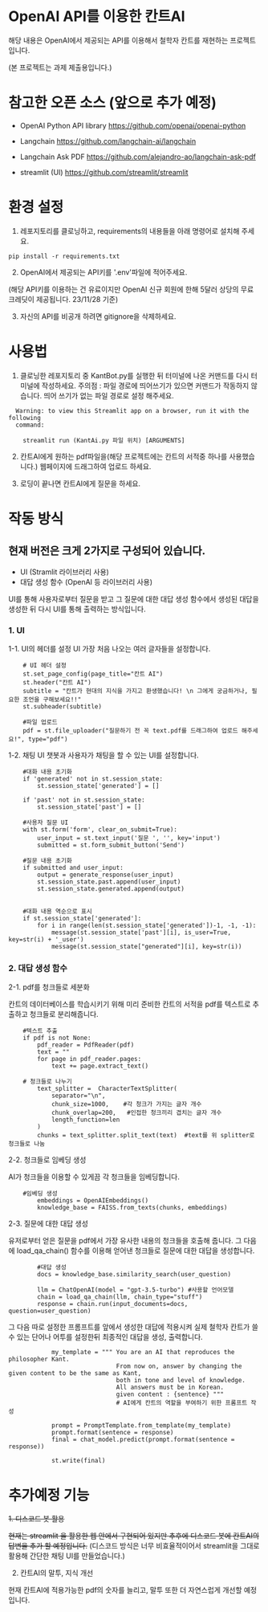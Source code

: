 # OpenAI API를 이용한 칸트AI

해당 내용은 OpenAI에서 제공되는 API를 이용해서 철학자 칸트를 재현하는 프로젝트입니다.

(본 프로젝트는 과제 제출용입니다.)

# 참고한 오픈 소스 (앞으로 추가 예정)

- OpenAI Python API library https://github.com/openai/openai-python

- Langchain https://github.com/langchain-ai/langchain

- Langchain Ask PDF https://github.com/alejandro-ao/langchain-ask-pdf

- streamlit (UI) https://github.com/streamlit/streamlit
 

# 환경 설정

1. 레포지토리를 클로닝하고, requirements의 내용들을 아래 명령어로 설치해 주세요.

```
pip install -r requirements.txt
```

2. OpenAI에서 제공되는 API키를 '.env'파일에 적어주세요.

(해당 API키를 이용하는 건 유료이지만 OpenAI 신규 회원에 한해 5달러 상당의 무료 크레딧이 제공됩니다. 23/11/28 기준)

3. 자신의 API를 비공개 하려면 gitignore을 삭제하세요.

# 사용법

1. 클로닝한 레포지토리 중 KantBot.py를 실행한 뒤 터미널에 나온 커맨드를 다시 터미널에 작성하세요. 주의점 : 파일 경로에 띄어쓰기가 있으면 커맨드가 작동하지 않습니다. 띄어 쓰기가 없는 파일 경로로 설정 해주세요.

```
  Warning: to view this Streamlit app on a browser, run it with the following
  command:

    streamlit run (KantAi.py 파일 위치) [ARGUMENTS]
```

2. 칸트AI에게 원하는 pdf파일을(해당 프로젝트에는 칸트의 서적중 하나를 사용했습니다.) 웹페이지에 드래그하여 업로드 하세요.

3. 로딩이 끝나면 칸트AI에게 질문을 하세요.

# 작동 방식

## 현재 버전은 크게 2가지로 구성되어 있습니다.

- UI (Stramlit 라이브러리 사용)
- 대답 생성 함수 (OpenAI 등 라이브러리 사용)

UI를 통해 사용자로부터 질문을 받고 그 질문에 대한 대답 생성 함수에서 생성된 대답을 생성한 뒤 다시 UI를 통해 출력하는 방식입니다.

### 1. UI

1-1. UI의 헤더를 설정
UI 가장 처음 나오는 여러 글자들을 설정합니다.

```
    # UI 헤더 설정
    st.set_page_config(page_title="칸트 AI")
    st.header("칸트 AI")
    subtitle = "칸트가 현대의 지식을 가지고 환생했습니다! \n 그에게 궁금하거나, 필요한 조언을 구해보세요!!"
    st.subheader(subtitle)

    #파일 업로드
    pdf = st.file_uploader("질문하기 전 꼭 text.pdf를 드래그하여 업로드 해주세요!", type="pdf")

```

1-2. 채팅 UI
챗봇과 사용자가 채팅을 할 수 있는 UI를 설정합니다.

```
    #대화 내용 초기화
    if 'generated' not in st.session_state:
        st.session_state['generated'] = []

    if 'past' not in st.session_state:
        st.session_state['past'] = []

    #사용자 질문 UI
    with st.form('form', clear_on_submit=True):
        user_input = st.text_input('질문 ', '', key='input')
        submitted = st.form_submit_button('Send')

    #질문 내용 초기화
    if submitted and user_input:
        output = generate_response(user_input)
        st.session_state.past.append(user_input)
        st.session_state.generated.append(output)

    
    #대화 내용 역순으로 표시
    if st.session_state['generated']:
        for i in range(len(st.session_state['generated'])-1, -1, -1):
            message(st.session_state['past'][i], is_user=True, key=str(i) + '_user')
            message(st.session_state["generated"][i], key=str(i))
```


### 2. 대답 생성 함수


2-1. pdf를 청크들로 세분화

칸트의 데이터베이스를 학습시키기 위해 미리 준비한 칸트의 서적을 pdf를 텍스트로 추출하고 청크들로 분리해줍니다.

```
    #텍스트 추출
    if pdf is not None:
        pdf_reader = PdfReader(pdf)
        text = ""
        for page in pdf_reader.pages:
            text += page.extract_text()
        
    # 청크들로 나누기 
        text_splitter =  CharacterTextSplitter(
            separator="\n",
            chunk_size=1000,    #각 청크가 가지는 글자 개수
            chunk_overlap=200,   #인접한 청크끼리 겹치는 글자 개수 
            length_function=len
        )
        chunks = text_splitter.split_text(text)  #text를 위 splitter로 청크들로 나눔
```

2-2. 청크들로 임베딩 생성

AI가 청크들을 이용할 수 있게끔 각 청크들을 임베딩합니다.

```
    #임베딩 생성
        embeddings = OpenAIEmbeddings()
        knowledge_base = FAISS.from_texts(chunks, embeddings)
```


2-3. 질문에 대한 대답 생성

유저로부터 얻은 질문을 pdf에서 가장 유사한 내용의 청크들을 호출해 줍니다. 그 다음에 load_qa_chain() 함수를 이용해 얻어낸 청크들로 질문에 대한 대답을 생성합니다.

```
        #대답 생성    
        docs = knowledge_base.similarity_search(user_question)

        llm = ChatOpenAI(model = "gpt-3.5-turbo") #사용할 언어모델
        chain = load_qa_chain(llm, chain_type="stuff")
        response = chain.run(input_documents=docs, question=user_question)
```

그 다음 따로 설정한 프롬프트를 앞에서 생성한 대답에 적용시켜 실제 철학자 칸트가 쓸 수 있는 단어나 어투를 설정한뒤 최종적인 대답을 생성, 출력합니다.

```
            my_template = """ You are an AI that reproduces the philosopher Kant.
                              From now on, answer by changing the given content to be the same as Kant,
                              both in tone and level of knowledge.
                              All answers must be in Korean.
                              given content : {sentence} """
                              # AI에게 칸트의 역할을 부여하기 위한 프롬프트 작성

            prompt = PromptTemplate.from_template(my_template)
            prompt.format(sentence = response)
            final = chat_model.predict(prompt.format(sentence = response))

            st.write(final)

```

# 추가예정 기능

~~1. 디스코드 봇 활용~~

~~현재는 streamlit 을 활용한 웹 안에서 구현되어 있지만 추후에 디스코드 봇에 칸트AI의 답변을 추가 할 예정입니다.~~
(디스코드 방식은 너무 비효율적이어서 streamlit을 그대로 활용해 간단한 채팅 UI를 만들었습니다.)

2. 칸트AI의 말투, 지식 개선

현재 칸트AI에 적용가능한 pdf의 숫자를 늘리고, 말투 또한 더 자연스럽게 개선할 예정입니다.
